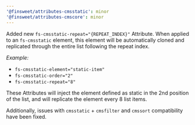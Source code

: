 ```yaml
---
'@finsweet/attributes-cmsstatic': minor
'@finsweet/attributes-cmscore': minor
---
```


Added new `fs-cmsstatic-repeat="{REPEAT_INDEX}"` Attribute. When applied to an `fs-cmsstatic` element, this element will be automatically cloned and replicated through the entire list following the repeat index.

_Example:_

- `fs-cmsstatic-element="static-item"`
- `fs-cmsstatic-order="2"`
- `fs-cmsstatic-repeat="8"`

These Attributes will inject the element defined as static in the 2nd position of the list, and will replicate the element every 8 list items.

Additionally, issues with `cmsstatic` + `cmsfilter` and `cmssort` compatibility have been fixed.

